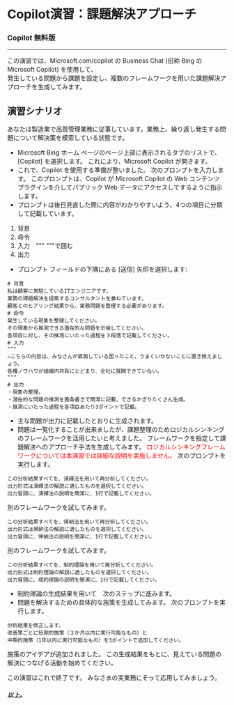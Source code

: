 # Copilot演習：課題解決アプローチ

### Copilot 無料版
***
この演習では、Microsoft.com/copilot の Business Chat (旧称 Bing の Microsoft Copilot) を使用して、  
発生している問題から課題を設定し、複数のフレームワークを用いた課題解決アプローチを生成してみます。 

## 演習シナリオ
あなたは製造業で品質管理業務に従事しています。業務上、繰り返し発生する問題について解決策を模索している状態です。

- Microsoft Bing ホーム ページのページ上部に表示されるタブのリストで、[Copilot] を選択します。 これにより、Microsoft Copilot が開きます。
- これで、Copilot を使用する準備が整いました。 次のプロンプトを入力します。
  このプロンプトは、Copilot が Microsoft Copilot の Web コンテンツ プラグインを介してパブリック Web データにアクセスしてするように指示します。
- プロンプトは後日見直した際に内容がわかりやすいよう、4つの項目に分類して記載しています。
1. 背景　
1. 命令　
1. 入力　""" """で囲む
1. 出力
- プロンプト フィールドの下隅にある [送信] 矢印を選択します: 
~~~
# 背景 
私は顧客に常駐しているITエンジニアです。
業務の課題解決を提案するコンサルタントを兼ねています。
顧客とのヒアリング結果から、業務問題を整理する必要があります。 
# 命令 
発生している現象を整理してください。 
その現象から推測できる潜在的な問題を示唆してください。 
各項目に対し、その推測にいたった過程を３段落で記載してください。
# 入力 
""" 
⚠️こちらの内容は、みなさんが直面している困ったこと、うまくいかないことに置き換えましょう。
各種ノウハウが組織内共有にとどまり、全社に展開できていない。 
""" 
# 出力 
・現象の整理。 
・潜在的な問題の推測を箇条書きで簡潔に記載、できるかぎりたくさん生成。 
・推測にいたった過程を各項目あたり3ポイントで記載。 
~~~
- 主な問題が出力に記載したとおりに生成されます。
- 問題は一覧化することが出来ましたが、課題整理のためロジカルシンキングのフレームワークを活用したいと考えました。
フレームワークを指定して課題解決へのアプローチ手法を生成してみます。
<span style="color: red">ロジカルシンキングフレームワークについては本演習では詳細な説明を実施しません。</span>
次のプロンプトを実行します。
~~~
この分析結果すべてを、演繹法を用いて再分析してください。
出力形式は演繹法の解説に適したものを選択してください。
出力冒頭に、演繹法の説明を簡潔に、1行で記載してください。
~~~
別のフレームワークを試してみます。 
~~~
この分析結果すべてを、帰納法を用いて再分析してください。
出力形式は帰納法の解説に適したものを選択してください。
出力冒頭に、帰納法の説明を簡潔に、1行で記載してください。
~~~
別のフレームワークを試してみます。 
~~~
この分析結果すべてを、制約理論を用いて再分析してください。
出力形式は制約理論の解説に適したものを選択してください。
出力冒頭に、成約理論の説明を簡潔に、1行で記載してください。
~~~
- 制約理論の生成結果を用いて　次のステップに進みます。
- 問題を解決するための具体的な施策を生成してみます。
次のプロンプトを実行します。
~~~
分析結果を修正します。
改善策ごとに短期的施策（３か月以内に実行可能なもの）と
中期的施策（1年以内に実行可能なもの）を3ポイントで追加してください。
~~~
施策のアイデアが追加されました。
この生成結果をもとに、見えている問題の解決につなげる活動を始めてください。


この演習はこれで終了です。
みなさまの実業務にそって応用してみましょう。

##### 以上。






